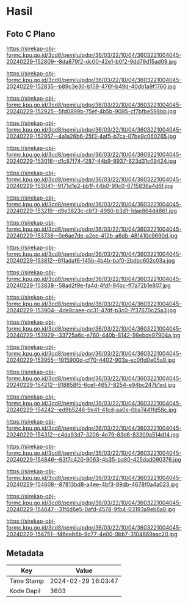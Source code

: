 # Hasil

## Foto C Plano

https://sirekap-obj-formc.kpu.go.id/3cd8/pemilu/pdpr/36/03/22/10/04/3603221004045-20240229-152809--8da879f2-dc00-42e1-b0f2-9dd79d15ad09.jpg

https://sirekap-obj-formc.kpu.go.id/3cd8/pemilu/pdpr/36/03/22/10/04/3603221004045-20240229-152835--b89c3e30-b159-476f-b49d-40db1a9f1760.jpg

https://sirekap-obj-formc.kpu.go.id/3cd8/pemilu/pdpr/36/03/22/10/04/3603221004045-20240229-152925--5fd0899b-75ef-4b5b-9095-cf7bfbe598bb.jpg

https://sirekap-obj-formc.kpu.go.id/3cd8/pemilu/pdpr/36/03/22/10/04/3603221004045-20240229-152957--4a1a26b6-25f3-4af5-b7ca-07be9c060265.jpg

https://sirekap-obj-formc.kpu.go.id/3cd8/pemilu/pdpr/36/03/22/10/04/3603221004045-20240229-153016--d1c87f74-f287-44b9-8937-623d31c09424.jpg

https://sirekap-obj-formc.kpu.go.id/3cd8/pemilu/pdpr/36/03/22/10/04/3603221004045-20240229-153041--9171d1e2-bb1f-44b0-90c0-6715836a4d6f.jpg

https://sirekap-obj-formc.kpu.go.id/3cd8/pemilu/pdpr/36/03/22/10/04/3603221004045-20240229-153219--d9e3823c-cbf3-4980-b3d1-1dae864d4861.jpg

https://sirekap-obj-formc.kpu.go.id/3cd8/pemilu/pdpr/36/03/22/10/04/3603221004045-20240229-153738--0e6ae7de-a2ee-412b-a6db-481410c9690d.jpg

https://sirekap-obj-formc.kpu.go.id/3cd8/pemilu/pdpr/36/03/22/10/04/3603221004045-20240229-153812--911adaf6-145b-4b4b-baf0-2bdbc602c03a.jpg

https://sirekap-obj-formc.kpu.go.id/3cd8/pemilu/pdpr/36/03/22/10/04/3603221004045-20240229-153838--58ad2f9e-fa4d-4fdf-94bc-ff7a72b1e807.jpg

https://sirekap-obj-formc.kpu.go.id/3cd8/pemilu/pdpr/36/03/22/10/04/3603221004045-20240229-153904--4de8caee-cc31-47df-b3c0-7f37670c25a3.jpg

https://sirekap-obj-formc.kpu.go.id/3cd8/pemilu/pdpr/36/03/22/10/04/3603221004045-20240229-153929--33725a6c-e760-440b-8142-98ebde97904a.jpg

https://sirekap-obj-formc.kpu.go.id/3cd8/pemilu/pdpr/36/03/22/10/04/3603221004045-20240229-153955--1915900d-cf70-4402-903a-ec0ffd0e05a9.jpg

https://sirekap-obj-formc.kpu.go.id/3cd8/pemilu/pdpr/36/03/22/10/04/3603221004045-20240229-154212--818858f5-6cef-4657-8254-e94bc247b1ed.jpg

https://sirekap-obj-formc.kpu.go.id/3cd8/pemilu/pdpr/36/03/22/10/04/3603221004045-20240229-154242--ed9b5246-9e41-41cd-aa0e-0ba7441fd58c.jpg

https://sirekap-obj-formc.kpu.go.id/3cd8/pemilu/pdpr/36/03/22/10/04/3603221004045-20240229-154312--c4da93d7-3206-4e79-83d6-83309a514d14.jpg

https://sirekap-obj-formc.kpu.go.id/3cd8/pemilu/pdpr/36/03/22/10/04/3603221004045-20240229-154846--63f7c420-9063-4b35-ba80-425dad090376.jpg

https://sirekap-obj-formc.kpu.go.id/3cd8/pemilu/pdpr/36/03/22/10/04/3603221004045-20240229-154608--87813bd8-a4ee-4bf3-89db-4678f0a4a023.jpg

https://sirekap-obj-formc.kpu.go.id/3cd8/pemilu/pdpr/36/03/22/10/04/3603221004045-20240229-154647--31f4d6e5-0afd-4578-9fb4-03193a9eb6a8.jpg

https://sirekap-obj-formc.kpu.go.id/3cd8/pemilu/pdpr/36/03/22/10/04/3603221004045-20240229-154751--f46eeb6b-9c77-4e00-9bb7-3104869aac20.jpg


## Metadata

| Key        | Value               |
| ---------- | ------------------- |
| Time Stamp | 2024-02-29 16:03:47 |
| Kode Dapil | 3603                |



